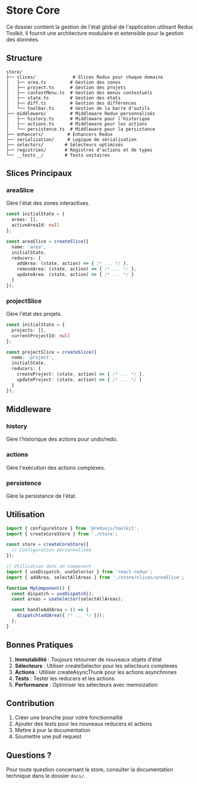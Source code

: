 # Store Core

Ce dossier contient la gestion de l'état global de l'application utilisant Redux Toolkit. Il fournit une architecture modulaire et extensible pour la gestion des données.

## Structure

```
store/
├── slices/              # Slices Redux pour chaque domaine
│   ├── area.ts         # Gestion des zones
│   ├── project.ts      # Gestion des projets
│   ├── contextMenu.ts  # Gestion des menus contextuels
│   ├── state.ts        # Gestion des états
│   ├── diff.ts         # Gestion des différences
│   └── toolbar.ts      # Gestion de la barre d'outils
├── middleware/         # Middleware Redux personnalisés
│   ├── history.ts      # Middleware pour l'historique
│   ├── actions.ts      # Middleware pour les actions
│   └── persistence.ts  # Middleware pour la persistance
├── enhancers/         # Enhancers Redux
├── serialization/     # Logique de sérialisation
├── selectors/        # Sélecteurs optimisés
├── registries/       # Registres d'actions et de types
└── __tests__/        # Tests unitaires
```

## Slices Principaux

### areaSlice
Gère l'état des zones interactives.

```typescript
const initialState = {
  areas: [],
  activeAreaId: null
};

const areaSlice = createSlice({
  name: 'area',
  initialState,
  reducers: {
    addArea: (state, action) => { /* ... */ },
    removeArea: (state, action) => { /* ... */ },
    updateArea: (state, action) => { /* ... */ }
  }
});
```

### projectSlice
Gère l'état des projets.

```typescript
const initialState = {
  projects: [],
  currentProjectId: null
};

const projectSlice = createSlice({
  name: 'project',
  initialState,
  reducers: {
    createProject: (state, action) => { /* ... */ },
    updateProject: (state, action) => { /* ... */ }
  }
});
```

## Middleware

### history
Gère l'historique des actions pour undo/redo.

### actions
Gère l'exécution des actions complexes.

### persistence
Gère la persistance de l'état.

## Utilisation

```typescript
import { configureStore } from '@reduxjs/toolkit';
import { createCoreStore } from './store';

const store = createCoreStore({
  // Configuration personnalisée
});

// Utilisation dans un composant
import { useDispatch, useSelector } from 'react-redux';
import { addArea, selectAllAreas } from './store/slices/areaSlice';

function MyComponent() {
  const dispatch = useDispatch();
  const areas = useSelector(selectAllAreas);

  const handleAddArea = () => {
    dispatch(addArea({ /* ... */ }));
  };
}
```

## Bonnes Pratiques

1. **Immutabilité** : Toujours retourner de nouveaux objets d'état
2. **Sélecteurs** : Utiliser createSelector pour les sélecteurs complexes
3. **Actions** : Utiliser createAsyncThunk pour les actions asynchrones
4. **Tests** : Tester les reducers et les actions
5. **Performance** : Optimiser les sélecteurs avec memoization

## Contribution

1. Créer une branche pour votre fonctionnalité
2. Ajouter des tests pour les nouveaux reducers et actions
3. Mettre à jour la documentation
4. Soumettre une pull request

## Questions ?

Pour toute question concernant le store, consulter la documentation technique dans le dossier `docs/`. 
